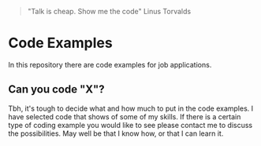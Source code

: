 

> "Talk is cheap. Show me the code" Linus Torvalds

# Code Examples 

In this repository there are code examples for job applications.

## Can you code "X"?

Tbh, it's tough to decide what and how much to put in the code examples. I have selected code that shows of some of my skills.
If there is a certain type of coding example you would like to see please contact me to discuss the possibilities.
May well be that I know how, or that I can learn it. 







